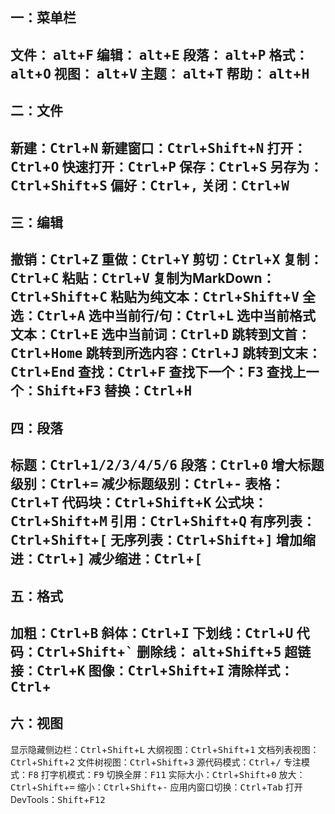 ## 一：菜单栏

文件： <kbd>alt</kbd>+<kbd>F</kbd>
编辑： <kbd>alt</kbd>+<kbd>E</kbd>
段落： <kbd>alt</kbd>+<kbd>P</kbd>
格式： <kbd>alt</kbd>+<kbd>O</kbd>
视图： <kbd>alt</kbd>+<kbd>V</kbd>
主题： <kbd>alt</kbd>+<kbd>T</kbd>
帮助： <kbd>alt</kbd>+<kbd>H</kbd>
---
## 二：文件

新建：<kbd>Ctrl</kbd>+<kbd>N</kbd>
新建窗口：<kbd>Ctrl</kbd>+<kbd>Shift</kbd>+<kbd>N</kbd>
打开：<kbd>Ctrl</kbd>+<kbd>O</kbd>
快速打开：<kbd>Ctrl</kbd>+<kbd>P</kbd>
保存：<kbd>Ctrl</kbd>+<kbd>S</kbd>
另存为：<kbd>Ctrl</kbd>+<kbd>Shift</kbd>+<kbd>S</kbd>
偏好：<kbd>Ctrl</kbd>+<kbd>,</kbd>
关闭：<kbd>Ctrl</kbd>+<kbd>W</kbd>
---
## 三：编辑

撤销：<kbd>Ctrl</kbd>+<kbd>Z</kbd>
重做：<kbd>Ctrl</kbd>+<kbd>Y</kbd>
剪切：<kbd>Ctrl</kbd>+<kbd>X</kbd>
复制：<kbd>Ctrl</kbd>+<kbd>C</kbd>
粘贴：<kbd>Ctrl</kbd>+<kbd>V</kbd>
复制为MarkDown：<kbd>Ctrl</kbd>+<kbd>Shift</kbd>+<kbd>C</kbd>
粘贴为纯文本：<kbd>Ctrl</kbd>+<kbd>Shift</kbd>+<kbd>V</kbd>
全选：<kbd>Ctrl</kbd>+<kbd>A</kbd>
选中当前行/句：<kbd>Ctrl</kbd>+<kbd>L</kbd>
选中当前格式文本：<kbd>Ctrl</kbd>+<kbd>E</kbd>
选中当前词：<kbd>Ctrl</kbd>+<kbd>D</kbd>
跳转到文首：<kbd>Ctrl</kbd>+<kbd>Home</kbd>
跳转到所选内容：<kbd>Ctrl</kbd>+<kbd>J</kbd>
跳转到文末：<kbd>Ctrl</kbd>+<kbd>End</kbd>
查找：<kbd>Ctrl</kbd>+<kbd>F</kbd>
查找下一个：<kbd>F3</kbd>
查找上一个：<kbd>Shift</kbd>+<kbd>F3</kbd>
替换：<kbd>Ctrl</kbd>+<kbd>H</kbd>
---
## 四：段落

标题：<kbd>Ctrl</kbd>+<kbd>1/2/3/4/5/6</kbd>
段落：<kbd>Ctrl</kbd>+<kbd>0</kbd>
增大标题级别：<kbd>Ctrl</kbd>+<kbd>=</kbd>
减少标题级别：<kbd>Ctrl</kbd>+<kbd>-</kbd>
表格：<kbd>Ctrl</kbd>+<kbd>T</kbd>
代码块：<kbd>Ctrl</kbd>+<kbd>Shift</kbd>+<kbd>K</kbd>
公式块：<kbd>Ctrl</kbd>+<kbd>Shift</kbd>+<kbd>M</kbd>
引用：<kbd>Ctrl</kbd>+<kbd>Shift</kbd>+<kbd>Q</kbd>
有序列表：<kbd>Ctrl</kbd>+<kbd>Shift</kbd>+<kbd>[</kbd>
无序列表：<kbd>Ctrl</kbd>+<kbd>Shift</kbd>+<kbd>]</kbd>
增加缩进：<kbd>Ctrl</kbd>+<kbd>]</kbd>
减少缩进：<kbd>Ctrl</kbd>+<kbd>[</kbd>
---
## 五：格式

加粗：<kbd>Ctrl</kbd>+<kbd>B</kbd>
斜体：<kbd>Ctrl</kbd>+<kbd>I</kbd>
下划线：<kbd>Ctrl</kbd>+<kbd>U</kbd>
代码：<kbd>Ctrl</kbd>+<kbd>Shift</kbd>+<kbd>`</kbd>
删除线： <kbd>alt</kbd>+<kbd>Shift</kbd>+<kbd>5</kbd>
超链接：<kbd>Ctrl</kbd>+<kbd>K</kbd>
图像：<kbd>Ctrl</kbd>+<kbd>Shift</kbd>+<kbd>I</kbd>
清除样式：<kbd>Ctrl</kbd>+
---
## 六：视图

显示隐藏侧边栏：<kbd>Ctrl</kbd>+<kbd>Shift</kbd>+<kbd>L</kbd>
大纲视图：<kbd>Ctrl</kbd>+<kbd>Shift</kbd>+<kbd>1</kbd>
文档列表视图：<kbd>Ctrl</kbd>+<kbd>Shift</kbd>+<kbd>2</kbd>
文件树视图：<kbd>Ctrl</kbd>+<kbd>Shift</kbd>+<kbd>3</kbd>
源代码模式：<kbd>Ctrl</kbd>+<kbd>/</kbd>
专注模式：<kbd>F8</kbd>
打字机模式：<kbd>F9</kbd>
切换全屏：<kbd>F11</kbd>
实际大小：<kbd>Ctrl</kbd>+<kbd>Shift</kbd>+<kbd>0</kbd>
放大：<kbd>Ctrl</kbd>+<kbd>Shift</kbd>+<kbd>=</kbd>
缩小：<kbd>Ctrl</kbd>+<kbd>Shift</kbd>+<kbd>-</kbd>
应用内窗口切换：<kbd>Ctrl</kbd>+<kbd>Tab</kbd>
打开DevTools：<kbd>Shift</kbd>+<kbd>F12</kbd>